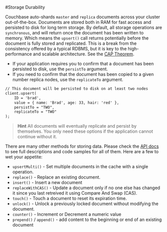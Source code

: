 #Storage Durability

Couchbase auto-shards `master` and `replica` documents across your cluster out-of-the-box.  Documents are stored both in RAM for fast access and persisted to disk for long term storage.  By default, all storage operations are `synchronous`, and will return once the document has been written to memory. Which means the `upsert()` call returns potentially before the document is fully stored and replicated.  This is a break from the consistency offered by a typical RDBMS, but it is key to the high-performance and scalable architecture. See the [CAP Theorem](http://en.wikipedia.org/wiki/CAP_theorem).

* If your application requires you to confirm that a document has been persisted to disk, use the `persistTo` argument.  
* If you need to confirm that the document has been copied to a given number replica nodes, use the `replicateTo` argument.

```coldfusion
// This document will be persisted to disk on at least two nodes
client.upsert(
	ID = 'brad',
	value = { name: 'Brad', age: 33, hair: 'red' },
	persistTo = "TWO", 
	replicateTo = "TWO"
);
```

> **Hint** All documents will eventually replicate and persist by themselves.  You only need these options if the application cannot continue without it.

There are many other methods for storing data.  Please check the [API docs](http://apidocs.ortussolutions.com/cfcouchbase/2.0.0) to see full descriptions and code samples for all of them.  Here are a few to wet your appetite:

* `upsertMulti()` -  Set multiple documents in the cache with a single operation.
* `replace()` - Replace an existing document.
* `insert()` - Insert a new document
* `replaceWithCAS()` - Update a document only if no one else has changed it since you last retreived it using Compare And Swap (CAS).
* `touch()` - Touch a document to reset its expiration time.
* `unlock()` - Unlock a previously locked document without modifying the document.
* `counter()` -  Increment or Decrement a numeric value
* `prepend()` / `append()` - add content to the beginning or end of an existing document
